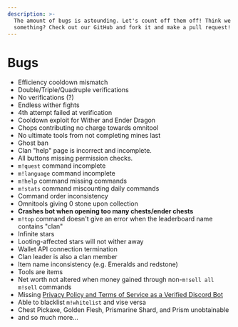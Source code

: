 ```yaml
---
description: >-
  The amount of bugs is astounding. Let's count off them off! Think we missed
  something? Check out our GitHub and fork it and make a pull request!
---
```


# Bugs

* Efficiency cooldown mismatch
* Double/Triple/Quadruple verifications
* No verifications (?)
* Endless wither fights
* 4th attempt failed at verification
* Cooldown exploit for Wither and Ender Dragon
* Chops contributing no charge towards omnitool
* No ultimate tools from not completing mines last
* Ghost ban
* Clan "help" page is incorrect and incomplete.
* All buttons missing permission checks.
* `m!quest` command incomplete
* `m!language` command incomplete
* `m!help` command missing commands
* `m!stats` command miscounting daily commands
* Command order inconsistency
* Omnitools giving 0 stone upon collection
* **Crashes bot when opening too many chests/ender chests**
* `m!top` command doesn't give an error when the leaderboard name contains "clan"
* Infinite stars
* Looting-affected stars will not wither away
* Wallet API connection termination
* Clan leader is also a clan member
* Item name inconsistency (e.g. Emeralds and redstone)
* Tools are items
* Net worth not altered when money gained through non-`m!sell all` `m!sell` commands
* Missing [Privacy Policy and Terms of Service as a Verified Discord Bot](https://discord.com/blog/discord-bots-and-app-discovery-announcement)
* Able to blacklist `m!whitelist` and vise versa
* Chest Pickaxe, Golden Flesh, Prismarine Shard, and Prism unobtainable
* and so much more...
